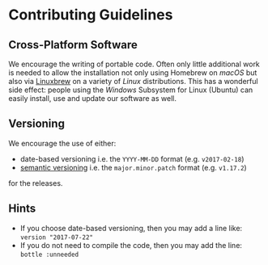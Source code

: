# Contributing Guidelines

## Cross-Platform Software

We encourage the writing of portable code. Often only little additional work is needed to allow the installation not only using Homebrew on _macOS_ but also via [Linuxbrew](https://github.com/Linuxbrew) on a variety of _Linux_ distributions. This has a wonderful side effect: people using the _Windows_ Subsystem for Linux (Ubuntu) can easily install, use and update our software as well.

## Versioning

We encourage the use of either:

- date-based versioning i.e. the `YYYY-MM-DD` format (e.g. `v2017-02-18`)
- [semantic versioning](http://semver.org/) i.e. the `major.minor.patch` format (e.g. `v1.17.2`)

for the releases.

## Hints

- If you choose date-based versioning, then you may add a line like: `version "2017-07-22"`
- If you do not need to compile the code, then you may add the line: `bottle :unneeded`
